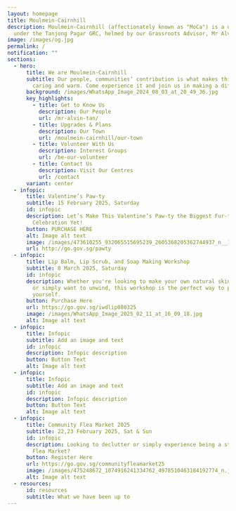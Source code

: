 ```yaml
---
layout: homepage
title: Moulmein-Cairnhill
description: Moulmein-Cairnhill (affectionately known as "MoCa") is a division
  under the Tanjong Pagar GRC, helmed by our Grassroots Advisor, Mr Alvin Tan.
image: /images/og.jpg
permalink: /
notification: ""
sections:
  - hero:
      title: We are Moulmein-Cairnhill
      subtitle: Our people, communities’ contribution is what makes this town special,
        caring and warm. Come experience it and join us in making a difference.
      background: /images/WhatsApp_Image_2024_08_03_at_20_49_36.jpg
      key_highlights:
        - title: Get to Know Us
          description: Our People
          url: /mr-alvin-tan/
        - title: Upgrades & Plans
          description: Our Town
          url: /moulmein-cairnhill/our-town
        - title: Volunteer With Us
          description: Interest Groups
          url: /be-our-volunteer
        - title: Contact Us
          description: Visit Our Centres
          url: /contact
      variant: center
  - infopic:
      title: Valentine’s Paw-ty
      subtitle: 15 February 2025, Saturday
      id: infopic
      description: Let’s Make This Valentine’s Paw-ty the Biggest Fur-tastic
        Celebration Yet!
      button: PURCHASE HERE
      alt: Image alt text
      image: /images/473610255_932065515695239_2605368205362744937_n__1_.jpg
      url: http://go.gov.sg/pawty
  - infopic:
      title: Lip Balm, Lip Scrub, and Soap Making Workshop
      subtitle: 8 March 2025, Saturday
      id: infopic
      description: Whether you're looking to make your own natural skincare products
        or simply want to unwind, this workshop is the perfect way to pamper
        yourself.
      button: Purchase Here
      url: https://go.gov.sg/iwdlip080325
      image: /images/WhatsApp_Image_2025_02_11_at_16_09_18.jpg
      alt: Image alt text
  - infopic:
      title: Infopic
      subtitle: Add an image and text
      id: infopic
      description: Infopic description
      button: Button Text
      alt: Image alt text
  - infopic:
      title: Infopic
      subtitle: Add an image and text
      id: infopic
      description: Infopic description
      button: Button Text
      alt: Image alt text
  - infopic:
      title: Community Flea Market 2025
      subtitle: 22,23 February 2025, Sat & Sun
      id: infopic
      description: Looking to declutter or simply experience being a stall holder at a
        Flea Market?
      button: Register Here
      url: https://go.gov.sg/communityfleamarket25
      image: /images/475248672_1074916241334762_4978510463184192774_n.jpg
      alt: Image alt text
  - resources:
      id: resources
      subtitle: What we have been up to
---
```


